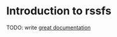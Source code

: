 # Introduction to rssfs

TODO: write [great documentation](http://jacobian.org/writing/what-to-write/)
